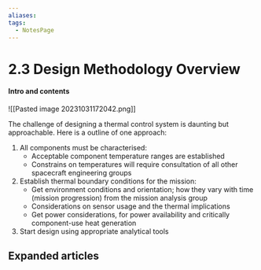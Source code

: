 ```yaml
---
aliases: 
tags:
  - NotesPage
---
```


# 2.3 Design Methodology Overview

#### Intro and contents

![[Pasted image 20231031172042.png]]

The challenge of designing a thermal control system is daunting but approachable. Here is a outline of one approach:  
1) All components must be characterised:
	- Acceptable component temperature ranges are established
	- Constrains on temperatures will require consultation of all other spacecraft engineering groups
2) Establish thermal boundary conditions for the mission:
	- Get environment conditions and orientation; how they vary with time (mission progression) from the mission analysis group
	- Considerations on sensor usage and the thermal implications
	- Get power considerations, for power availability and critically component-use heat generation
3) Start design using appropriate analytical tools




## Expanded articles
